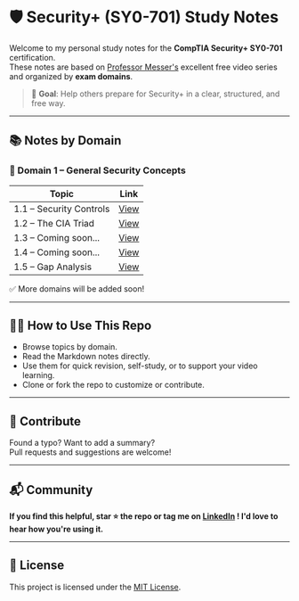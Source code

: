 # 🛡️ Security+ (SY0-701) Study Notes

Welcome to my personal study notes for the **CompTIA Security+ SY0-701** certification.  
These notes are based on [Professor Messer's](https://www.professormesser.com/) excellent free video series and organized by **exam domains**.

> 🎯 **Goal**: Help others prepare for Security+ in a clear, structured, and free way.

---

## 📚 Notes by Domain

### 🧱 Domain 1 – General Security Concepts
| Topic | Link |
|-------|------|
| 1.1 – Security Controls | [View](./domain-1-general-security/01-security-controls.md) |
| 1.2 – The CIA Triad | [View](./domain-1-general-security/02-cia-triad.md) |
| 1.3 – Coming soon... | [View](./domain-1-general-security/02-cia-triad.md) |
| 1.4 – Coming soon... | [View](./domain-1-general-security/02-cia-triad.md) |
| 1.5 – Gap Analysis | [View](./domain-1-general-security/02-cia-triad.md) |


✅ More domains will be added soon!

---

## 🧑‍💻 How to Use This Repo

- Browse topics by domain.
- Read the Markdown notes directly.
- Use them for quick revision, self-study, or to support your video learning.
- Clone or fork the repo to customize or contribute.

---

## 🤝 Contribute

Found a typo? Want to add a summary?  
Pull requests and suggestions are welcome!

---

## 📬 Community

**If you find this helpful, star ⭐ the repo or tag me on 
[LinkedIn](www.linkedin.com/in/abdulrahmanhussainalghamdi)
! I'd love to hear how you're using it.**

---

## 📜 License

This project is licensed under the [MIT License](./LICENSE).
